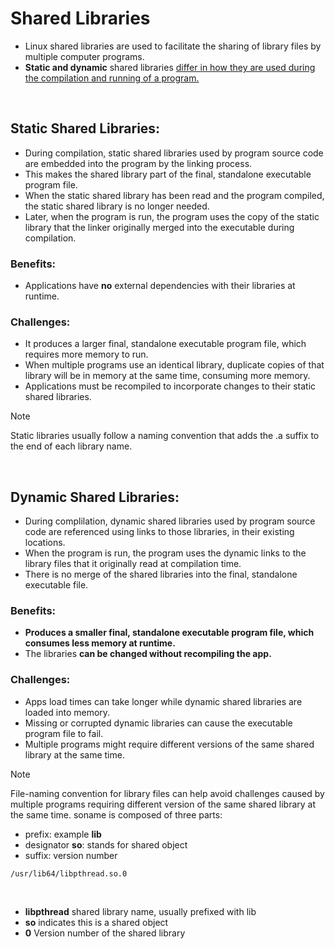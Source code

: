 # Shared Libraries

- Linux shared libraries are used to facilitate the sharing of library files by multiple computer programs.  
- **Static and dynamic** shared libraries <ins>differ in how they are used during the compilation and running of a program.</ins>

<br>

## Static Shared Libraries:
- During compilation, static shared libraries used by program source code are embedded into the program by the linking process.
- This makes the shared library part of the final, standalone executable program file.
- When the static shared library has been read and the program compiled, the static shared library is no longer needed.
- Later, when the program is run, the program uses the copy of the static library that the linker originally merged into the executable during compilation.

### Benefits:
- Applications have **no** external dependencies with their libraries at runtime.

### Challenges:
- It produces a larger final, standalone executable program file, which requires more memory to run.
- When multiple programs use an identical library, duplicate copies of that library will be in memory at the same time, consuming more memory.
- Applications must be recompiled to incorporate changes to their static shared libraries.

> [!NOTE]
> Static libraries usually follow a naming convention that adds the .a suffix to the end of each library name.

<br>

## Dynamic Shared Libraries:
- During complilation, dynamic shared libraries used by program source code are referenced using links to those libraries, in their existing locations.
- When the program is run, the program uses the dynamic links to the library files that it originally read at compilation time.
- There is no merge of the shared libraries into the final, standalone executable file.

### Benefits:
- **Produces a smaller final, standalone executable program file, which consumes less memory at runtime.**
- The libraries **can be changed without recompiling the app.**

### Challenges:
- Apps load times can take longer while dynamic shared libraries are loaded into memory.
- Missing or corrupted dynamic libraries can cause the executable program file to fail.
- Multiple programs might require different versions of the same shared library at the same time.

> [!NOTE]
> File-naming convention for library files can help avoid challenges caused by multiple programs
> requiring different version of the same shared library at the same time.
> soname is composed of three parts:
* prefix: example **lib**
* designator **so**: stands for shared object
* suffix: version number
```
/usr/lib64/libpthread.so.0
```
<br>

- **libpthread** shared library name, usually prefixed with lib  
- **so** indicates this is a shared object  
- **0** Version number of the shared library